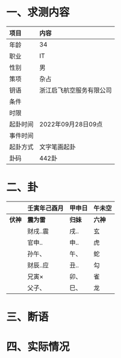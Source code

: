 # 一、求测内容
|项目|内容|
|:-|:-|
|年龄|34|
|职业|IT|
|性别|男|
|策项|杂占|
|钥语|浙江启飞航空服务有限公司|
|条件||
|时限||
|起卦时间|2022年09月28日09点|
|事件时间||
|起卦方式|文字笔画起卦|
|卦码|442卦|

# 二、卦
||壬寅年己酉月|甲申日|午未空|
|:-|:-|:-|:-|
|**伏神**|**震为雷**|**归妹**|**六神**|
||财戌..震|戌..|玄|
||官申..|申..|虎|
||孙午、|午、|蛇|
||财辰..应|丑..|勾|
||兄寅×|卯、|雀|
||父子、|巳、|龙|


# 三、断语

# 四、实际情况